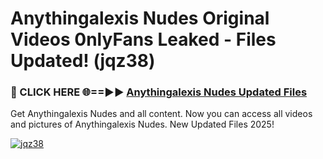 # Anythingalexis Nudes Original Videos 0nlyFans Leaked - Files Updated! (jqz38)

<h3>🔴 CLICK HERE 🌐==►► <a href="https://tinyurl.com/y5r63du9" rel="nofollow">Anythingalexis Nudes Updated Files</a></h3>

Get Anythingalexis Nudes and all content. Now you can access all videos and pictures of Anythingalexis Nudes. New Updated Files 2025!

[![jqz38](https://i.imgur.com/UVo9nyh.gif)](https://tinyurl.com/y5r63du9)